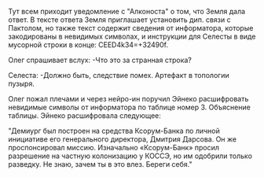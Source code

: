 Тут всем приходит уведомление с "Алконоста" о том, что Земля дала ответ. В тексте ответа Земля приглашает установить дип. связи с Пактолом, но также текст содержит сведения от информатора, которые закодированы в невидимых символах, и инструкции для Селесты в виде мусорной строки в конце: CEED4k34=+32490f.

Олег спрашивает вслух:
-Что это за странная строка?

Селеста:
-Должно быть, следствие помех. Артефакт в топологии пузыря.

Олег пожал плечами и через нейро-ин поручил Эйнеко расшифровать невидимые символы от информатора по таблице номер 3. Объяснение таблицы. Эйнеко расшифровала следующее:

"Демиург был построен на средства Ксорум-Банка по личной инициативе его генерального директора, Дмитрия Дарсова. Он же проспонсировал миссию. Изначально «Ксорум-Банк» просил разрешение на частную колонизацию у КОССЭ, но им одобрили только разведку. Не знаю, зачем ты в это влез. Береги себя."


